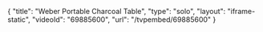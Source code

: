 {
    "title": "Weber Portable Charcoal Table",
    "type": "solo",
    "layout": "iframe-static",
    "videoId": "69885600",
    "url": "\/tvpembed\/69885600"
}